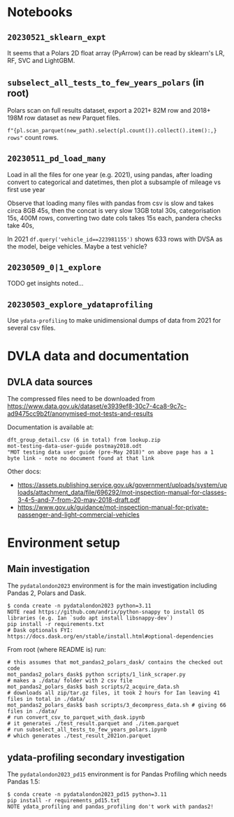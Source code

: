 
# Notebooks

## `20230521_sklearn_expt`

It seems that a Polars 2D float array (PyArrow) can be read by sklearn's LR, RF, SVC and LightGBM.

## `subselect_all_tests_to_few_years_polars` (in root)

Polars scan on full results dataset, export a 2021+ 82M row and 2018+ 198M row dataset as new Parquet files.

`f"{pl.scan_parquet(new_path).select(pl.count()).collect().item():,} rows"` count rows.

## `20230511_pd_load_many`

Load in all the files for one year (e.g. 2021), using pandas, after loading convert to categorical and datetimes, then plot a subsample of mileage vs first use year

Observe that loading many files with pandas from csv is slow and takes circa 8GB 45s, then the concat is very slow 13GB total 30s, categorisation 15s, 400M rows, converting two date cols takes 15s each, pandera checks take 40s, 

In 2021 `df.query('vehicle_id==223981155')` shows 633 rows with DVSA as the model, beige vehicles. Maybe a test vehicle?
 
## `20230509_0|1_explore`

TODO get insights noted...

## `20230503_explore_ydataprofiling`

Use `ydata-profiling` to make unidimensional dumps of data from 2021 for several csv files. 

# DVLA data and documentation

## DVLA data sources

The compressed files need to be downloaded from https://www.data.gov.uk/dataset/e3939ef8-30c7-4ca8-9c7c-ad9475cc9b2f/anonymised-mot-tests-and-results

Documentation is available at:

```
dft_group_detail.csv (6 in total) from lookup.zip
mot-testing-data-user-guide postmay2018.odt
"MOT testing data user guide (pre-May 2018)" on above page has a 1 byte link - note no document found at that link
```

Other docs:

* https://assets.publishing.service.gov.uk/government/uploads/system/uploads/attachment_data/file/696292/mot-inspection-manual-for-classes-3-4-5-and-7-from-20-may-2018-draft.pdf
* https://www.gov.uk/guidance/mot-inspection-manual-for-private-passenger-and-light-commercial-vehicles



# Environment setup

## Main investigation

The `pydatalondon2023` environment is for the main investigation including Pandas 2, Polars and Dask.

```
$ conda create -n pydatalondon2023 python=3.11
NOTE read https://github.com/andrix/python-snappy to install OS libraries (e.g. Ian `sudo apt install libsnappy-dev`)
pip install -r requirements.txt
# Dask optionals FYI: https://docs.dask.org/en/stable/install.html#optional-dependencies
```

From root (where README is) run:

```
# this assumes that mot_pandas2_polars_dask/ contains the checked out code
mot_pandas2_polars_dask$ python scripts/1_link_scraper.py 
# makes a ./data/ folder with 2 csv file
mot_pandas2_polars_dask$ bash scripts/2_acquire_data.sh 
# downloads all zip/tar.gz files, it took 2 hours for Ian leaving 41 files in total in ./data/
mot_pandas2_polars_dask$ bash scripts/3_decompress_data.sh # giving 66 files in ./data/
# run convert_csv_to_parquet_with_dask.ipynb
# it generates ./test_result.parquet and ./item.parquet
# run subselect_all_tests_to_few_years_polars.ipynb
# which generates ./test_result_2021on.parquet

```

## ydata-profiling secondary investigation

The `pydatalondon2023_pd15` environment is for Pandas Profiling which needs Pandas 1.5:

```
$ conda create -n pydatalondon2023_pd15 python=3.11
pip install -r requirements_pd15.txt
NOTE ydata_profiling and pandas_profiling don't work with pandas2!
```
